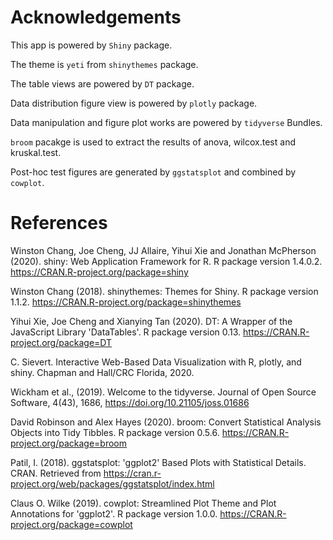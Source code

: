 # Acknowledgements

This app is powered by `Shiny` package.

The theme is `yeti` from `shinythemes` package.

The table views are powered by `DT` package.

Data distribution figure view is powered by `plotly` package.

Data manipulation and figure plot works are powered by `tidyverse` Bundles.

`broom` pacakge is used to extract the results of anova, wilcox.test and kruskal.test.

Post-hoc test figures are generated by `ggstatsplot` and combined by `cowplot`.

# References

Winston Chang, Joe Cheng, JJ Allaire, Yihui Xie and Jonathan McPherson (2020). shiny: Web Application Framework for R. R package version 1.4.0.2. https://CRAN.R-project.org/package=shiny

Winston Chang (2018). shinythemes: Themes for Shiny. R package version 1.1.2. https://CRAN.R-project.org/package=shinythemes
  
Yihui Xie, Joe Cheng and Xianying Tan (2020). DT: A Wrapper of the JavaScript Library 'DataTables'. R package version 0.13. https://CRAN.R-project.org/package=DT

C. Sievert. Interactive Web-Based Data Visualization with R, plotly, and shiny. Chapman and Hall/CRC Florida, 2020.

Wickham et al., (2019). Welcome to the tidyverse. Journal of Open Source Software, 4(43), 1686, https://doi.org/10.21105/joss.01686

David Robinson and Alex Hayes (2020). broom: Convert Statistical Analysis Objects into Tidy Tibbles. R package version 0.5.6. https://CRAN.R-project.org/package=broom

Patil, I. (2018). ggstatsplot: 'ggplot2' Based Plots with Statistical Details. CRAN. Retrieved from https://cran.r-project.org/web/packages/ggstatsplot/index.html

Claus O. Wilke (2019). cowplot: Streamlined Plot Theme and Plot Annotations for 'ggplot2'. R package version 1.0.0. https://CRAN.R-project.org/package=cowplot